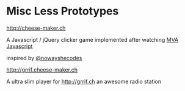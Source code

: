 # Misc Less Prototypes
http://cheese-maker.ch

A Javascript / jQuery clicker game implemented after watching
[MVA Javascript](https://mva.microsoft.com/en-US/training-courses/javascript-for-experienced-developers-14430)

inspired by [@nowayshecodes](https://nowayshecodes.com/)


http://grrif.cheese-maker.ch

A ultra slim player for http://grrif.ch an awesome radio station 
